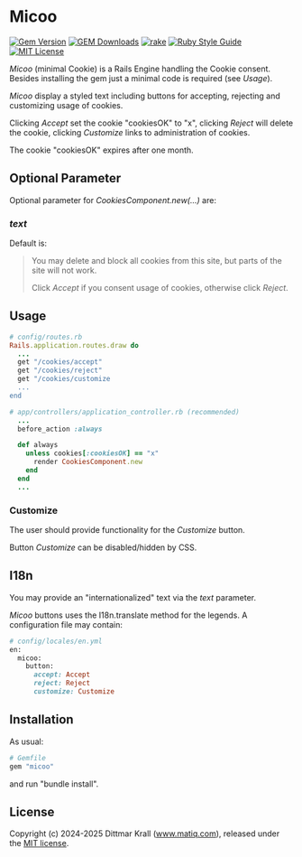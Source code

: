 # Micoo

[![Gem Version](https://badge.fury.io/rb/micoo.svg)](http://badge.fury.io/rb/micoo)
[![GEM Downloads](https://img.shields.io/gem/dt/micoo?color=168AFE&logo=ruby&logoColor=FE1616)](https://rubygems.org/gems/micoo)
[![rake](https://github.com/matique/micoo/actions/workflows/rake.yml/badge.svg)](https://github.com/matique/micoo/actions/workflows/rake.yml)
[![Ruby Style Guide](https://img.shields.io/badge/code_style-standard-brightgreen.svg)](https://github.com/standardrb/standard)
[![MIT License](https://img.shields.io/badge/license-MIT-blue.svg)](http://choosealicense.com/licenses/mit/)

_Micoo_ (minimal Cookie) is a Rails Engine handling the Cookie consent.
Besides installing the gem just a minimal code is required (see _Usage_).

_Micoo_ display a styled text including buttons for
accepting, rejecting and customizing usage of cookies.

Clicking *Accept* set the cookie "cookiesOK" to "x",
clicking *Reject* will delete the cookie,
clicking *Customize* links to administration of cookies.

The cookie "cookiesOK" expires after one month.

## Optional Parameter

Optional parameter for *CookiesComponent.new(...)* are:

### _text_

Default is:

> You may delete and block all cookies from this site,
> but parts of the site will not work.
>
> Click *Accept* if you consent usage of cookies, otherwise click *Reject*.

## Usage

```ruby
# config/routes.rb
Rails.application.routes.draw do
  ...
  get "/cookies/accept"
  get "/cookies/reject"
  get "/cookies/customize
  ...
end
```

```ruby
# app/controllers/application_controller.rb (recommended)
  ...
  before_action :always

  def always
    unless cookies[:cookiesOK] == "x"
      render CookiesComponent.new
    end
  end
  ...
```

### Customize

The user should provide functionality for the *Customize* button.

Button *Customize* can be disabled/hidden by CSS.


## I18n
You may provide an "internationalized" text via the _text_ parameter.

_Micoo_ buttons uses the I18n.translate method for the legends.
A configuration file may contain:

```ruby
# config/locales/en.yml
en:
  micoo:
    button:
      accept: Accept
      reject: Reject
      customize: Customize
```

## Installation
As usual:

```ruby
# Gemfile
gem "micoo"
```

and run "bundle install".

## License
Copyright (c) 2024-2025 Dittmar Krall (www.matiq.com),
released under the [MIT license](https://opensource.org/licenses/MIT).
